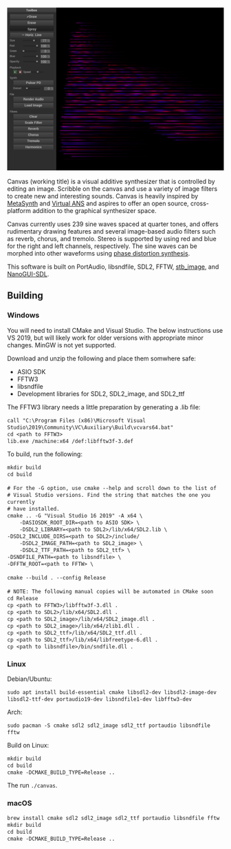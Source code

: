 ![Screenshot of Canvas](screenshot.png)

Canvas (working title) is a visual additive synthesizer that is controlled by editing an image. Scribble on the canvas and use a variety of image filters to create new and interesting sounds. Canvas is heavily inspired by [MetaSynth](https://uisoftware.com/metasynth/) and [Virtual ANS](https://warmplace.ru/soft/ans/) and aspires to offer an open source, cross-platform addition to the graphical synthesizer space.

Canvas currently uses 239 sine waves spaced at quarter tones, and offers rudimentary drawing features and several image-based audio filters such as reverb, chorus, and tremolo. Stereo is supported by using red and blue for the right and left channels, respectively. The sine waves can be morphed into other waveforms using [phase distortion synthesis](https://en.wikipedia.org/wiki/Phase_distortion_synthesis).

This software is built on PortAudio, libsndfile, SDL2, FFTW, [stb_image](https://github.com/nothings/stb/), and [NanoGUI-SDL](https://github.com/dalerank/nanogui-sdl/).

## Building

### Windows

You will need to install CMake and Visual Studio. The below instructions use VS 2019, but will likely work for older versions with appropriate minor changes. MinGW is not yet supported.

Download and unzip the following and place them somwhere safe:

- ASIO SDK
- FFTW3
- libsndfile
- Development libraries for SDL2, SDL2_image, and SDL2_ttf

The FFTW3 library needs a little preparation by generating a .lib file:

    call "C:\Program Files (x86)\Microsoft Visual Studio\2019\Community\VC\Auxiliary\Build\vcvars64.bat"
    cd <path to FFTW3>
    lib.exe /machine:x64 /def:libfftw3f-3.def

To build, run the following:

    mkdir build
    cd build

    # For the -G option, use cmake --help and scroll down to the list of
    # Visual Studio versions. Find the string that matches the one you currently
    # have installed.
    cmake .. -G "Visual Studio 16 2019" -A x64 \
        -DASIOSDK_ROOT_DIR=<path to ASIO SDK> \
        -DSDL2_LIBRARY=<path to SDL2>/lib/x64/SDL2.lib \
	-DSDL2_INCLUDE_DIRS=<path to SDL2>/include/
        -DSDL2_IMAGE_PATH=<path to SDL2_image> \
        -DSDL2_TTF_PATH=<path to SDL2_ttf> \
	-DSNDFILE_PATH=<path to libsndfile> \
	-DFFTW_ROOT=<path to FFTW> \

    cmake --build . --config Release

    # NOTE: The following manual copies will be automated in CMake soon
    cd Release
    cp <path to FFTW3>/libfftw3f-3.dll .
    cp <path to SDL2>/lib/x64/SDL2.dll .
    cp <path to SDL2_image>/lib/x64/SDL2_image.dll .
    cp <path to SDL2_image>/lib/x64/zlib1.dll .
    cp <path to SDL2_ttf>/lib/x64/SDL2_ttf.dll .
    cp <path to SDL2_ttf>/lib/x64/libfreetype-6.dll .
    cp <path to libsndfile>/bin/sndfile.dll .


### Linux

Debian/Ubuntu:

    sudo apt install build-essential cmake libsdl2-dev libsdl2-image-dev libsdl2-ttf-dev portaudio19-dev libsndfile1-dev libfftw3-dev

Arch:

    sudo pacman -S cmake sdl2 sdl2_image sdl2_ttf portaudio libsndfile fftw

Build on Linux:

    mkdir build
    cd build
    cmake -DCMAKE_BUILD_TYPE=Release ..

The run `./canvas`.

### macOS

    brew install cmake sdl2 sdl2_image sdl2_ttf portaudio libsndfile fftw
    mkdir build
    cd build
    cmake -DCMAKE_BUILD_TYPE=Release ..
